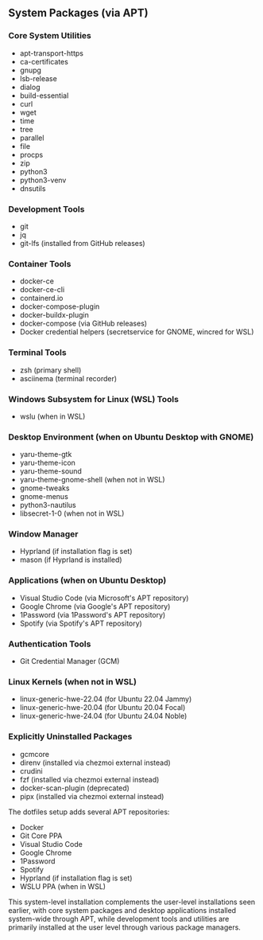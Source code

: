 ## System Packages (via APT)

### Core System Utilities

- apt-transport-https
- ca-certificates
- gnupg
- lsb-release
- dialog
- build-essential
- curl
- wget
- time
- tree
- parallel
- file
- procps
- zip
- python3
- python3-venv
- dnsutils

### Development Tools

- git
- jq
- git-lfs (installed from GitHub releases)

### Container Tools

- docker-ce
- docker-ce-cli
- containerd.io
- docker-compose-plugin
- docker-buildx-plugin
- docker-compose (via GitHub releases)
- Docker credential helpers (secretservice for GNOME, wincred for WSL)

### Terminal Tools

- zsh (primary shell)
- asciinema (terminal recorder)

### Windows Subsystem for Linux (WSL) Tools

- wslu (when in WSL)

### Desktop Environment (when on Ubuntu Desktop with GNOME)

- yaru-theme-gtk
- yaru-theme-icon
- yaru-theme-sound
- yaru-theme-gnome-shell (when not in WSL)
- gnome-tweaks
- gnome-menus
- python3-nautilus
- libsecret-1-0 (when not in WSL)

### Window Manager

- Hyprland (if installation flag is set)
- mason (if Hyprland is installed)

### Applications (when on Ubuntu Desktop)

- Visual Studio Code (via Microsoft's APT repository)
- Google Chrome (via Google's APT repository)
- 1Password (via 1Password's APT repository)
- Spotify (via Spotify's APT repository)

### Authentication Tools

- Git Credential Manager (GCM)

### Linux Kernels (when not in WSL)

- linux-generic-hwe-22.04 (for Ubuntu 22.04 Jammy)
- linux-generic-hwe-20.04 (for Ubuntu 20.04 Focal)
- linux-generic-hwe-24.04 (for Ubuntu 24.04 Noble)

### Explicitly Uninstalled Packages

- gcmcore
- direnv (installed via chezmoi external instead)
- crudini
- fzf (installed via chezmoi external instead)
- docker-scan-plugin (deprecated)
- pipx (installed via chezmoi external instead)

The dotfiles setup adds several APT repositories:

- Docker
- Git Core PPA
- Visual Studio Code
- Google Chrome
- 1Password
- Spotify
- Hyprland (if installation flag is set)
- WSLU PPA (when in WSL)

This system-level installation complements the user-level installations seen earlier, with core system packages and desktop applications installed system-wide through APT, while development tools and utilities are primarily installed at the user level through various package managers.
